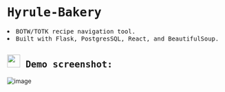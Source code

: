# <samp>Hyrule-Bakery
<li><samp>BOTW/TOTK recipe navigation tool.</samp></li>
<li><samp>Built with Flask, PostgresSQL, React, and BeautifulSoup.</samp></li>

## <samp><img src="https://zeldatearsofthekingdom.wiki.fextralife.com/file/Zelda-Tears-of-the-Kingdom/apple-pie-food-zelda-tears-of-the-kingdom-wiki-guide-200px.png" width="30" height="30"> Demo screenshot:
![image](https://github.com/isabellehuangg/Hyrule-Bakery/assets/88785156/dd523294-a0bc-4bec-9df8-9872a70924dd)

